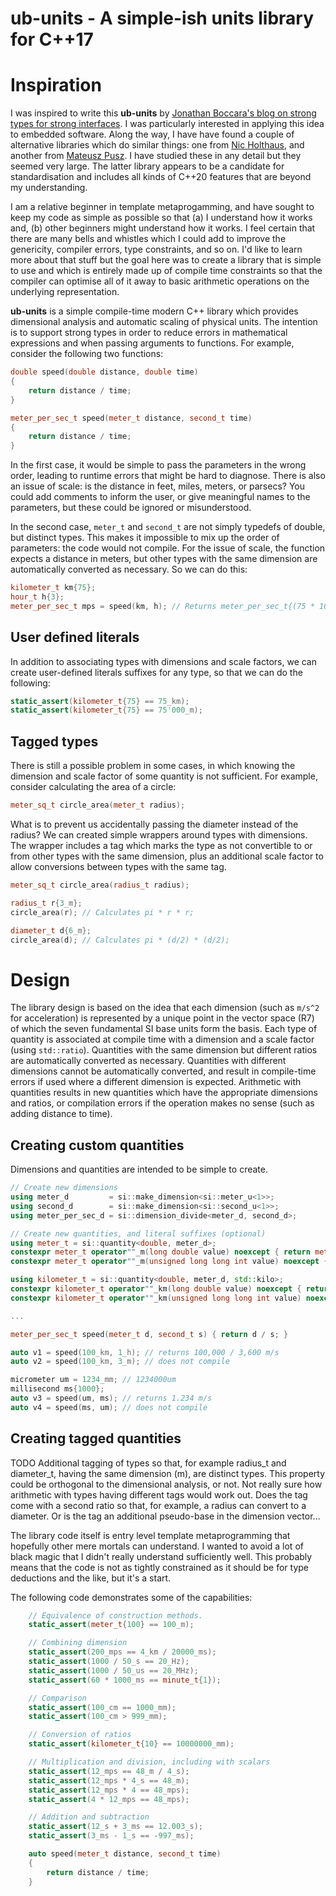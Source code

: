 # ub-units - A simple-ish units library for C++17 

# Inspiration

I was inspired to write this **ub-units** by [Jonathan Boccara's blog on strong types for strong interfaces](https://www.fluentcpp.com/2016/12/08/strong-types-for-strong-interfaces/). I was particularly interested in applying this idea to embedded software. Along the way, I have have found a couple of alternative libraries which do similar things: one from [Nic Holthaus](https://github.com/nholthaus/units), and another from [Mateusz Pusz](https://github.com/mpusz/units). I have studied these in any detail but they seemed very large. The latter library appears to be a candidate for standardisation and includes all kinds of C++20 features that are beyond my understanding. 

I am a relative beginner in template metaprogamming, and have sought to keep my code as simple as possible so that (a) I understand how it works and, (b) other beginners might understand how it works. I feel certain that there are many bells and whistles which I could add to improve the genericity, compiler errors, type constraints, and so on. I'd like to learn more about that stuff but the goal here was to create a library that is simple to use and which is entirely made up of compile time constraints so that the compiler can optimise all of it away to basic arithmetic operations on the underlying representation. 


**ub-units** is a simple compile-time modern C++ library which provides dimensional analysis and automatic scaling of physical units. The intention is to support strong types in order to reduce errors in mathematical expressions and when passing arguments to functions. For example, consider the following two functions:

```c++
double speed(double distance, double time)
{
    return distance / time;
}

meter_per_sec_t speed(meter_t distance, second_t time) 
{ 
    return distance / time; 
}
```

In the first case, it would be simple to pass the parameters in the wrong order, leading to runtime errors that might be hard to diagnose. There is also an issue of scale: is the distance in feet, miles, meters, or parsecs? You could add comments to inform the user, or give meaningful names to the parameters, but these could be ignored or misunderstood.

In the second case, `meter_t` and `second_t` are not simply typedefs of double, but distinct types. This makes it impossible to mix up the order of parameters: the code would not compile. For the issue of scale, the function expects a distance in meters, but other types with the same dimension are automatically converted as necessary. So we can do this:

```c++
kilometer_t km{75};
hour_t h{3};
meter_per_sec_t mps = speed(km, h); // Returns meter_per_sec_t{(75 * 1000) / (3 * 3600)}
```

## User defined literals

In addition to associating types with dimensions and scale factors, we can create user-defined literals suffixes for any type, so that we can do the following:

```c++
static_assert(kilometer_t{75} == 75_km);
static_assert(kilometer_t{75} == 75'000_m);
```

## Tagged types

There is still a possible problem in some cases, in which knowing the dimension and scale factor of some quantity is not sufficient. For example, consider calculating the area of a circle:

```c++
meter_sq_t circle_area(meter_t radius);
```

What is to prevent us accidentally passing the diameter instead of the radius? We can created simple wrappers around types with dimensions. The wrapper includes a tag which marks the type as not convertible to or from other types with the same dimension, plus an additional scale factor to allow conversions between types with the same tag.

```c++
meter_sq_t circle_area(radius_t radius);

radius_t r{3_m};
circle_area(r); // Calculates pi * r * r;

diameter_t d{6_m};
circle_area(d); // Calculates pi * (d/2) * (d/2);
```

# Design

The library design is based on the idea that each dimension (such as `m/s^2` for acceleration) is represented by a unique point in the vector space (R7) of which the seven fundamental SI base units form the basis. Each type of quantity is associated at compile time with a dimension and a scale factor (using `std::ratio`). Quantities with the same dimension but different ratios are automatically converted as necessary. Quantities with different dimensions cannot be automatically converted, and result in compile-time errors if used where a different dimension is expected. Arithmetic with quantities results in new quantities which have the appropriate dimensions and ratios, or compilation errors if the operation makes no sense (such as adding distance to time). 

## Creating custom quantities

Dimensions and quantities are intended to be simple to create. 

```c++
// Create new dimensions
using meter_d         = si::make_dimension<si::meter_u<1>>;
using second_d        = si::make_dimension<si::second_u<1>>;
using meter_per_sec_d = si::dimension_divide<meter_d, second_d>;

// Create new quantities, and literal suffixes (optional)
using meter_t = si::quantity<double, meter_d>;
constexpr meter_t operator""_m(long double value) noexcept { return meter_t(value); }
constexpr meter_t operator""_m(unsigned long long int value) noexcept { return meter_t(value); }

using kilometer_t = si::quantity<double, meter_d, std::kilo>;
constexpr kilometer_t operator""_km(long double value) noexcept { return kilometer_t(value); }
constexpr kilometer_t operator""_km(unsigned long long int value) noexcept { return kilometer_t(value); }

...

meter_per_sec_t speed(meter_t d, second_t s) { return d / s; }

auto v1 = speed(100_km, 1_h); // returns 100,000 / 3,600 m/s
auto v2 = speed(100_km, 3_m); // does not compile

micrometer um = 1234_mm; // 1234000um
millisecond ms{1000};
auto v3 = speed(um, ms); // returns 1.234 m/s
auto v4 = speed(ms, um); // does not compile

```

## Creating tagged quantities

TODO Additional tagging of types so that, for example radius_t and diameter_t, having the same dimension (m), are distinct types. This property could be orthogonal to the dimensional analysis, or not. Not really sure how arithmetic with types having different tags would work out. Does the tag come with a second ratio so that, for example, a radius can convert to a 
diameter. Or is the tag an additional pseudo-base in the dimension vector... 

The library code itself is entry level template metaprogramming that hopefully other mere mortals can understand. I wanted to avoid a lot of black magic that I didn't really understand sufficiently well. This probably means that the code is not as tightly constrained as it should be for type deductions and the like, but it's a start. 

The following code demonstrates some of the capabilities:

```c++
    // Equivalence of construction methods.
    static_assert(meter_t{100} == 100_m);

    // Combining dimension
    static_assert(200_mps == 4_km / 20000_ms);
    static_assert(1000 / 50_s == 20_Hz);
    static_assert(1000 / 50_us == 20_MHz);
    static_assert(60 * 1000_ms == minute_t{1});

    // Comparison
    static_assert(100_cm == 1000_mm);
    static_assert(100_cm > 999_mm);

    // Conversion of ratios
    static_assert(kilometer_t{10} == 10000000_mm);

    // Multiplication and division, including with scalars 
    static_assert(12_mps == 48_m / 4_s);
    static_assert(12_mps * 4_s == 48_m);
    static_assert(12_mps * 4 == 48_mps); 
    static_assert(4 * 12_mps == 48_mps); 

    // Addition and subtraction
    static_assert(12_s + 3_ms == 12.003_s);
    static_assert(3_ms - 1_s == -997_ms);

    auto speed(meter_t distance, second_t time)
    {
        return distance / time;
    }
    
```
